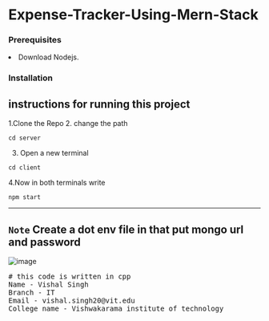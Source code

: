 # Expense-Tracker-Using-Mern-Stack
 ### Prerequisites
<li> Download Nodejs.
 
### Installation

## instructions for running this project
1.Clone the Repo
2. change the path

```
cd server
```
3. Open a new terminal
```
cd client
```
4.Now in both terminals write
```
npm start
```
 ---
`Note`
Create a dot env file in that put mongo url and password
 ---
![image](https://user-images.githubusercontent.com/90970004/219322498-c0911aa5-215e-4ea9-9b8f-81d2f5f962dc.png)

<pre>
# this code is written in cpp
Name - Vishal Singh
Branch - IT
Email - vishal.singh20@vit.edu
College name - Vishwakarama institute of technology
</pre>

